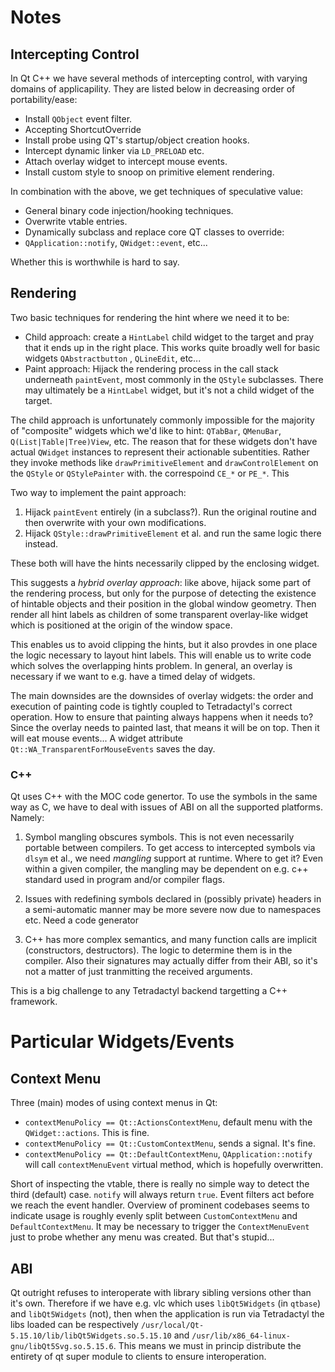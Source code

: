 <!-- Copyright 2023 Paweł Sacawa. All rights reserved. -->
# Notes

## Intercepting Control

In Qt C++ we have several methods of intercepting control, with varying domains of applicapility. They are listed below in decreasing order of portability/ease:

- Install `QObject` event filter.
- Accepting ShortcutOverride
- Install probe using QT's startup/object creation hooks.
- Intercept dynamic linker via `LD_PRELOAD` etc.
- Attach overlay widget to intercept mouse events.
- Install custom style to snoop on primitive element rendering.

In combination with the above, we get techniques of speculative value:

- General binary code injection/hooking techniques.
- Overwrite vtable entries.
- Dynamically subclass and replace core QT classes to override:
- `QApplication::notify`, `QWidget::event`, etc...

Whether this is worthwhile is hard to say.

## Rendering

Two basic techniques for rendering the hint where we need it to be:

- Child approach: create a `HintLabel` child widget to the target and pray that it ends up in the right place. This works quite broadly well for basic widgets `QAbstractbutton` , `QLineEdit`, etc...
- Paint approach: Hijack the rendering process in the call stack underneath `paintEvent`, most commonly in the `QStyle` subclasses. There may ultimately be a `HintLabel` widget, but it's not a child widget of the target.

The child approach is unfortunately commonly impossible for the majority of "composite" widgets which we'd like to hint: `QTabBar`, `QMenuBar`, `Q(List|Table|Tree)View`, etc. The reason that for these widgets don't have actual `QWidget` instances to represent their actionable subentities. Rather they invoke methods like `drawPrimitiveElement` and `drawControlElement` on the `QStyle` or `QStylePainter` with. the correspoind `CE_*` or `PE_*`. This

Two way to implement the paint approach:

1. Hijack `paintEvent` entirely (in a subclass?). Run the original routine and then overwrite with your own modifications.
2. Hijack `QStyle::drawPrimitiveElement` et al. and run the same logic there instead.

These both will have the hints necessarily clipped by the enclosing widget.

This suggests a _hybrid overlay approach_: like above, hijack some part of the rendering process, but only for the purpose of detecting the existence of hintable objects and their position in the global window geometry. Then render all hint labels as children of some transparent overlay-like widget which is positioned at the origin of the window space.

This enables us to avoid clipping the hints, but it also provdes in one place the logic necessary to layout hint labels. This will enable us to write code which solves the overlapping hints problem. In general, an overlay is necessary if we want to e.g. have a timed delay of widgets.

The main downsides are the downsides of overlay widgets: the order and execution of painting code is tightly coupled to Tetradactyl's correct operation. How to ensure that painting always happens when it needs to? Since the overlay needs to painted last, that means it will be on top. Then it will eat mouse events... A widget attribute `Qt::WA_TransparentForMouseEvents` saves the day.

### C++

Qt uses C++ with the MOC code genertor. To use the symbols in the same way as C, we have to deal with issues of ABI on all the supported platforms. Namely:

1. Symbol mangling obscures symbols. This is not even necessarily portable between compilers. To get access to intercepted symbols via `dlsym` et al., we need _mangling_ support at runtime. Where to get it? Even within a given compiler, the mangling may be dependent on e.g. c++ standard used in program and/or compiler flags.

2. Issues with redefining symbols declared in (possibly private) headers in a semi-automatic manner may be more severe now due to namespaces etc. Need a code generator

3. C++ has more complex semantics, and many function calls are implicit (constructors, destructors). The logic to determine them is in the compiler. Also their signatures may actually differ from their ABI, so it's not a matter of just tranmitting the received arguments.

This is a big challenge to any Tetradactyl backend targetting a C++ framework.

# Particular Widgets/Events

## Context Menu

Three (main) modes of using context menus in Qt:

- `contextMenuPolicy == Qt::ActionsContextMenu`, default menu with the `QWidget::actions`. This is fine.
- `contextMenuPolicy == Qt::CustomContextMenu`, sends a signal. It's fine.
- `contextMenuPolicy == Qt::DefaultContextMenu`, `QApplication::notify` will call `contextMenuEvent` virtual method, which is hopefully overwritten.

Short of inspecting the vtable, there is really no simple way to detect the third (default) case. `notify` will always return `true`. Event filters act before we reach the event handler. Overview of prominent codebases seems to indicate usage is roughly evenly split between `CustomContextMenu` and `DefaultContextMenu`. It may be necessary to trigger the `ContextMenuEvent` just to probe whether any menu was created. But that's stupid...

## ABI

Qt outright refuses to interoperate with library sibling versions other than it's own. Therefore if we have e.g. vlc which uses  `libQt5Widgets` (in `qtbase`) and `libQt5Widgets` (not), then when the  application is run via Tetradactyl the libs loaded can be respectively  `/usr/local/Qt-5.15.10/lib/libQt5Widgets.so.5.15.10` and `/usr/lib/x86_64-linux-gnu/libQt5Svg.so.5.15.6`. This means we must in princip distribute the entirety of qt super module to clients to ensure interoperation.
